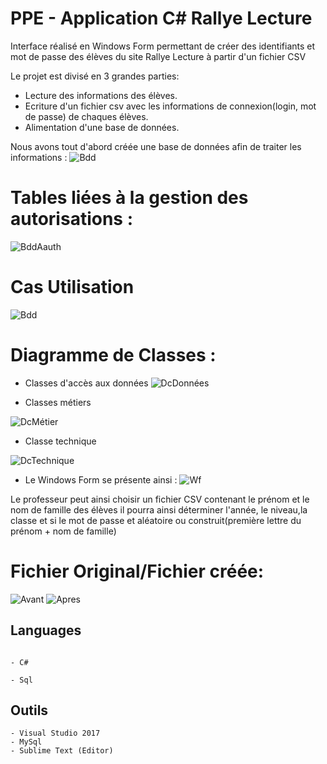# PPE - Application C# Rallye Lecture

 Interface réalisé en Windows Form permettant de créer des identifiants et mot de passe des élèves du site Rallye Lecture à partir d'un fichier CSV
 
Le projet est divisé en 3 grandes parties:
* Lecture des informations des élèves.
* Ecriture d'un fichier csv avec les informations de connexion(login, mot de passe) de chaques élèves. 
* Alimentation d'une base de données.



Nous avons tout d'abord créée une base de données afin de traiter les informations : 
![Bdd](https://github.com/mlima95/Rallye-Lecture-Csharp/blob/master/schemaDbRallyeLecture.PNG)

# Tables liées à la gestion des autorisations :
![BddAauth](https://github.com/mlima95/Rallye-Lecture-Csharp/blob/master/schemaDbAauth.PNG)

# Cas Utilisation
![Bdd](https://github.com/mlima95/Rallye-Lecture-Csharp/blob/master/Use_Case_Diagram.png)

# Diagramme de Classes :

* Classes d'accès aux données 
![DcDonnées](https://github.com/mlima95/Rallye-Lecture-Csharp/blob/master/Class_Diagram_BDD_Access.png)

* Classes métiers

![DcMétier](https://github.com/mlima95/Rallye-Lecture-Csharp/blob/master/Class_Diagram_Job.png)

* Classe technique

![DcTechnique](https://github.com/mlima95/Rallye-Lecture-Csharp/blob/master/Class_Diagram_Technical.png)

* Le Windows Form se présente ainsi :
![Wf](https://github.com/mlima95/Rallye-Lecture-Csharp/blob/master/WF%20New%20Classe%20Rallye%20Lecture.PNG)

Le professeur peut ainsi choisir un fichier CSV contenant le prénom et le nom de famille des élèves il pourra ainsi déterminer l'année, le niveau,la classe et si le mot de passe et aléatoire ou construit(première lettre du prénom + nom de famille)

# Fichier Original/Fichier créée:
![Avant](https://github.com/mlima95/Rallye-Lecture-Csharp/blob/master/CaptureAvant.PNG)
![Apres](https://github.com/mlima95/Rallye-Lecture-Csharp/blob/master/CaptureApres.PNG)

## Languages
```

- C#

- Sql

```
## Outils
```
- Visual Studio 2017
- MySql
- Sublime Text (Editor)

```


